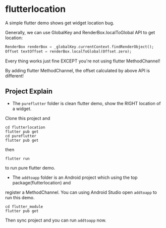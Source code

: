 # flutterlocation
A simple flutter demo shows get widget location bug.

Generally, we can use GlobalKey and RenderBox.localToGlobal API to get location:

```dart
RenderBox renderBox = _globalKey.currentContext.findRenderObject();
Offset textOffset = renderBox.localToGlobal(Offset.zero);
```

Every thing works just fine EXCEPT you're not using flutter MethodChannel!

By adding flutter MethodChannel, the offset calculated by above API is different!

## Project Explain

- The `pureflutter` folder is clean flutter demo, show the RIGHT location of a widget.

Clone this project and 
```shell script
cd flutterlocation
flutter pub get
cd pureflutter
flutter pub get
```
then
```shell script
flutter run
```
to run pure flutter demo.


- The `addtoapp` folder is an Android project which using the top package(flutterlocation) and
 
register a MethodChannel. You can using Android Studio open `addtoapp` to run this demo.

```shell script
cd flutter_module
flutter pub get
```
Then sync project and you can run `addtoapp` now.


